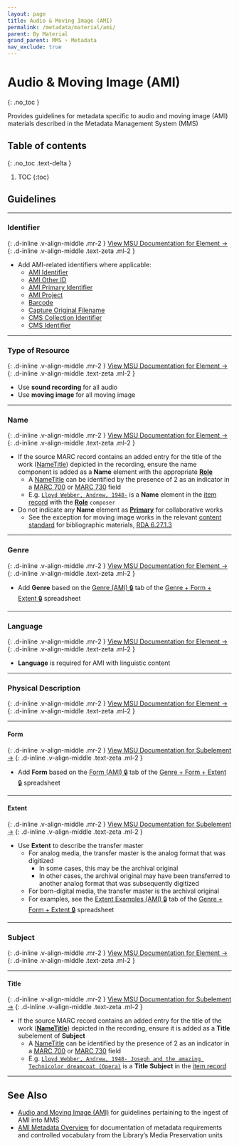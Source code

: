 ```yaml
---
layout: page
title: Audio & Moving Image (AMI)
permalink: /metadata/material/ami/
parent: By Material
grand_parent: MMS › Metadata
nav_exclude: true
---
```


# Audio & Moving Image (AMI)

{: .no_toc }

Provides guidelines for metadata specific to audio and moving image (AMI) materials described in the Metadata Management System (MMS)

## Table of contents
{: .no_toc .text-delta }

1. TOC
{:toc}

## Guidelines

---

### Identifier
{: .d-inline .v-align-middle .mr-2 }
[View MSU Documentation for Element →](/metadata-documentation/metadata/element/identifier/)
{: .d-inline .v-align-middle .text-zeta .ml-2 }

- Add AMI-related identifiers where applicable:
  - [AMI Identifier](/metadata-documentation/metadata/element/identifier/ami/)
  - [AMI Other ID](/metadata-documentation/metadata/element/identifier/ami-other/)
  - [AMI Primary Identifier](/metadata-documentation/metadata/element/identifier/ami-primary/)
  - [AMI Project](/metadata-documentation/metadata/element/identifier/ami-project/)
  - [Barcode](/metadata-documentation/metadata/element/identifier/barcode/)
  - [Capture Original Filename](/metadata-documentation/metadata/element/identifier/capture-original-filename/)
  - [CMS Collection Identifier](/metadata-documentation/metadata/element/identifier/cms-collection/)
  - [CMS Identifier](/metadata-documentation/metadata/element/identifier/cms/)

---

### Type of Resource
{: .d-inline .v-align-middle .mr-2 }
[View MSU Documentation for Element →](/metadata-documentation/metadata/element/type-of-resource/)
{: .d-inline .v-align-middle .text-zeta .ml-2 }

- Use **sound recording** for all audio
- Use **moving image** for all moving image

---

### Name
{: .d-inline .v-align-middle .mr-2 }
[View MSU Documentation for Element →](/metadata-documentation/metadata/element/name/)
{: .d-inline .v-align-middle .text-zeta .ml-2 }

- If the source MARC record contains an added entry for the title of the work ([NameTitle](https://id.loc.gov/ontologies/madsrdf/v1.html#NameTitle)) depicted in the recording, ensure the name component is added as a **Name** element with the appropriate [**Role**](/metadata-documentation/metadata/element/name/#role)
  - A [NameTitle](https://id.loc.gov/ontologies/madsrdf/v1.html#NameTitle) can be identified by the presence of 2 as an indicator in a [MARC 700](https://www.oclc.org/bibformats/en/7xx/700.html#:~:text=1946%2D%20%C7%82e%20actor-,2,%C7%82i%20Container%20of%20\(work\)%3A%20%C7%82a%20Aeschylus.%20%C7%82t%20Agamemnon,-Subfields) or [MARC 730](https://www.oclc.org/bibformats/en/7xx/730.html#:~:text=Code%20of%20Hammurabi-,2,%C7%82i%20Container%20of%20\(work\)%3A%20%C7%82a%20%27Twas%20the%20night%20before%20Christmas,-Subfields) field
  - E.g. [`Lloyd Webber, Andrew, 1948-`](https://legacycatalog.nypl.org/record=b16349574#:~:text=Lloyd%20Webber%2C%20Andrew%2C%201948%2D) is a **Name** element in the [item record](https://metadata.nypl.org/items/6051854?section=desc_md#:~:text=Lloyd%20Webber%2C%20Andrew%2C%201948%2D%20\(Composer\)) with the [**Role**](/metadata-documentation/metadata/element/name/#role) `composer`
- Do not indicate any **Name** element as [**Primary**](/metadata-documentation/metadata/element/name/#primary) for collaborative works
  - See the exception for moving image works in the relevant [content standard](/metadata-documentation/metadata/guidelines/#content-standards) for bibliographic materials, [RDA 6.27.1.3](https://original.rdatoolkit.org/lcpschp6_lcps6-348.html)

---

### Genre
{: .d-inline .v-align-middle .mr-2 }
[View MSU Documentation for Element →](/metadata-documentation/metadata/element/genre/)
{: .d-inline .v-align-middle .text-zeta .ml-2 }

- Add **Genre** based on the [Genre (AMI) 🔒](https://docs.google.com/spreadsheets/d/1NGlV94Iufe0p3EJdoJDX7SgvH-LUYqWLEuB1Az3DmbM/edit#gid=1476737555) tab of the [Genre + Form + Extent 🔒](https://docs.google.com/spreadsheets/d/1NGlV94Iufe0p3EJdoJDX7SgvH-LUYqWLEuB1Az3DmbM/edit) spreadsheet

---

### Language
{: .d-inline .v-align-middle .mr-2 }
[View MSU Documentation for Element →](/metadata-documentation/metadata/element/language/)
{: .d-inline .v-align-middle .text-zeta .ml-2 }

- **Language** is required for AMI with linguistic content

---

### Physical Description
{: .d-inline .v-align-middle .mr-2 }
[View MSU Documentation for Element →](/metadata-documentation/metadata/element/physical-description/)
{: .d-inline .v-align-middle .text-zeta .ml-2 }

---

#### Form
{: .d-inline .v-align-middle .mr-2 }
[View MSU Documentation for Subelement →](/metadata-documentation/metadata/element/physical-description/#form)
{: .d-inline .v-align-middle .text-zeta .ml-2 }

- Add **Form** based on the [Form (AMI) 🔒](https://docs.google.com/spreadsheets/d/1NGlV94Iufe0p3EJdoJDX7SgvH-LUYqWLEuB1Az3DmbM/edit#gid=1344175434) tab of the [Genre + Form + Extent 🔒](https://docs.google.com/spreadsheets/d/1NGlV94Iufe0p3EJdoJDX7SgvH-LUYqWLEuB1Az3DmbM/edit) spreadsheet

---

#### Extent
{: .d-inline .v-align-middle .mr-2 }
[View MSU Documentation for Subelement →](/metadata-documentation/metadata/element/physical-description/#extent)
{: .d-inline .v-align-middle .text-zeta .ml-2 }

- Use **Extent** to describe the transfer master
  - For analog media, the transfer master is the analog format that was digitized
    - In some cases, this may be the archival original
    - In other cases, the archival original may have been transferred to another analog format that was subsequently digitized
  - For born-digital media, the transfer master is the archival original
  - For examples, see the [Extent Examples (AMI) 🔒](https://docs.google.com/spreadsheets/d/1NGlV94Iufe0p3EJdoJDX7SgvH-LUYqWLEuB1Az3DmbM/edit#gid=357146420) tab of the [Genre + Form + Extent 🔒](https://docs.google.com/spreadsheets/d/1NGlV94Iufe0p3EJdoJDX7SgvH-LUYqWLEuB1Az3DmbM/edit) spreadsheet

---

### Subject
{: .d-inline .v-align-middle .mr-2 }
[View MSU Documentation for Element →](/metadata-documentation/metadata/element/subject/)
{: .d-inline .v-align-middle .text-zeta .ml-2 }

---

#### Title
{: .d-inline .v-align-middle .mr-2 }
[View MSU Documentation for Subelement →](/metadata-documentation/metadata/element/subject/#title)
{: .d-inline .v-align-middle .text-zeta .ml-2 }

- If the source MARC record contains an added entry for the title of the work ([**NameTitle**](https://id.loc.gov/ontologies/madsrdf/v1.html#NameTitle)) depicted in the recording, ensure it is added as a **Title** subelement of **Subject**
  - A [NameTitle](https://id.loc.gov/ontologies/madsrdf/v1.html#NameTitle) can be identified by the presence of 2 as an indicator in a [MARC 700](https://www.oclc.org/bibformats/en/7xx/700.html#:~:text=1946%2D%20%C7%82e%20actor-,2,%C7%82i%20Container%20of%20\(work\)%3A%20%C7%82a%20Aeschylus.%20%C7%82t%20Agamemnon,-Subfields) or [MARC 730](https://www.oclc.org/bibformats/en/7xx/730.html#:~:text=Code%20of%20Hammurabi-,2,%C7%82i%20Container%20of%20\(work\)%3A%20%C7%82a%20%27Twas%20the%20night%20before%20Christmas,-Subfields) field
  - E.g. [`Lloyd Webber, Andrew, 1948- Joseph and the amazing Technicolor dreamcoat (Opera)`](https://legacycatalog.nypl.org/record=b16349574#:~:text=Lloyd%20Webber%2C%20Andrew%2C%201948%2D%20Joseph%20and%20the%20amazing%20Technicolor%20dreamcoat%20\(Opera\)) is a **Title** **Subject** in the [item record](https://metadata.nypl.org/items/6051854?section=desc_md#:~:text=Subject-,Lloyd%20Webber%2C%20Andrew%2C%201948%2D%20Joseph%20and%20the%20amazing%20Technicolor%20dreamcoat%20\(Opera\),-\(TitleInfo\))

---

## See Also

- [Audio and Moving Image (AMI)](/metadata-documentation/workflows/digitization/ami/) for guidelines pertaining to the ingest of AMI into MMS
- [AMI Metadata Overview](https://nypl.github.io/ami-preservation/pages/ami-metadata.html) for documentation of metadata requirements and controlled vocabulary from the Library’s Media Preservation units